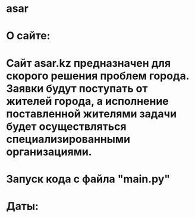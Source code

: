# asar
# О сайте:
#    Сайт asar.kz предназначен для скорого решения проблем города. Заявки будут поступать от жителей города, а исполнение поставленной жителями задачи будет осуществляться специализированными организациями.
# Запуск кода с файла "main.py"
# Даты:
